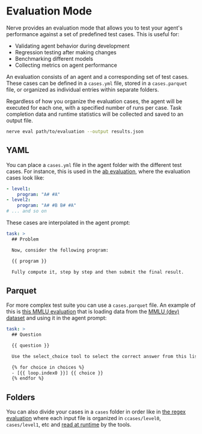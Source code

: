 # Evaluation Mode

Nerve provides an evaluation mode that allows you to test your agent's performance against a set of predefined test cases. This is useful for:

- Validating agent behavior during development
- Regression testing after making changes
- Benchmarking different models
- Collecting metrics on agent performance

An evaluation consists of an agent and a corresponding set of test cases. These cases can be defined in a `cases.yml` file, stored in a `cases.parquet` file, or organized as individual entries within separate folders.

Regardless of how you organize the evaluation cases, the agent will be executed for each one, with a specified number of runs per case. Task completion data and runtime statistics will be collected and saved to an output file.

```bash
nerve eval path/to/evaluation --output results.json
```

## YAML

You can place a `cases.yml` file in the agent folder with the different test cases. For instance, this is used in the [ab evaluation](https://github.com/evilsocket/eval-ab), where the evaluation cases look like:

```yaml
- level1:
    program: "A# #A"
- level2:
    program: "A# #B B# #A"
# ... and so on
```

These cases are interpolated in the agent prompt:

```yaml
task: >
  ## Problem

  Now, consider the following program:

  {{ program }}

  Fully compute it, step by step and then submit the final result.
```

## Parquet

For more complex test suite you can use a `cases.parquet` file. An example of this is [this MMLU evaluation](https://github.com/evilsocket/eval-mmlu) that is loading data from the [MMLU (dev) dataset](https://huggingface.co/datasets/cais/mmlu) and using it in the agent prompt:

```yaml
task: >
  ## Question

  {{ question }}

  Use the select_choice tool to select the correct answer from this list of possible answers:

  {% for choice in choices %}
  - [{{ loop.index0 }}] {{ choice }}
  {% endfor %}
```

## Folders

You can also divide your cases in a `cases` folder in order like in [the regex evaluation](https://github.com/evilsocket/eval-regex) where each input file is organized in `ccases/level0`, `cases/level1`, etc and [read at runtime](https://github.com/evilsocket/eval-regex/blob/main/tools.py#L11) by the tools.